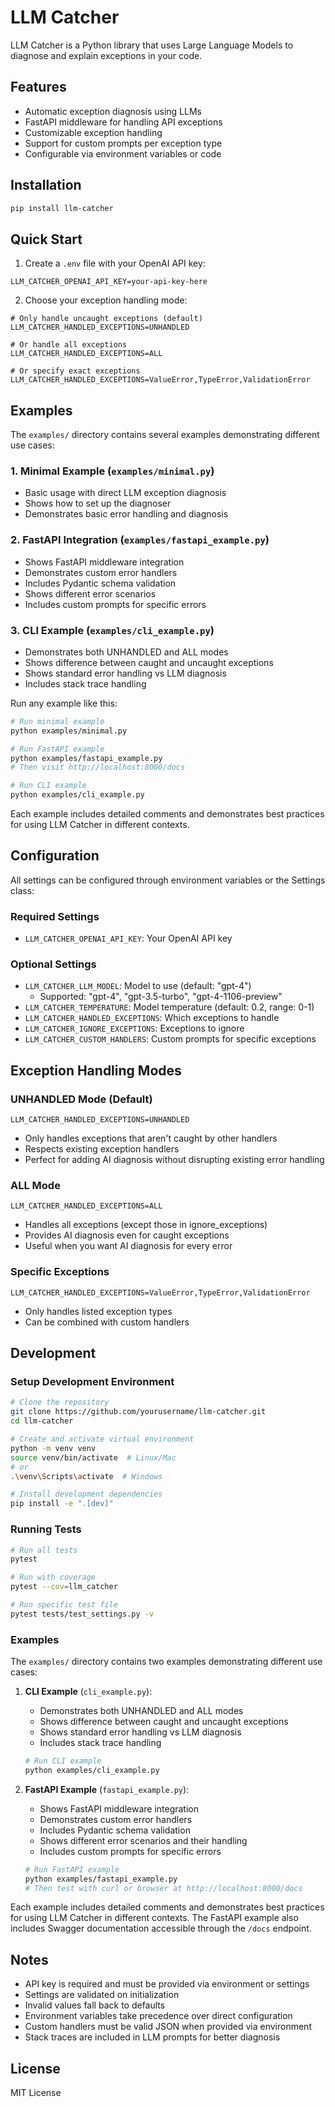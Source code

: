 # LLM Catcher

LLM Catcher is a Python library that uses Large Language Models to diagnose and explain exceptions in your code.

## Features

- Automatic exception diagnosis using LLMs
- FastAPI middleware for handling API exceptions
- Customizable exception handling
- Support for custom prompts per exception type
- Configurable via environment variables or code

## Installation

```bash
pip install llm-catcher
```

## Quick Start

1. Create a `.env` file with your OpenAI API key:
```env
LLM_CATCHER_OPENAI_API_KEY=your-api-key-here
```

2. Choose your exception handling mode:
```env
# Only handle uncaught exceptions (default)
LLM_CATCHER_HANDLED_EXCEPTIONS=UNHANDLED

# Or handle all exceptions
LLM_CATCHER_HANDLED_EXCEPTIONS=ALL

# Or specify exact exceptions
LLM_CATCHER_HANDLED_EXCEPTIONS=ValueError,TypeError,ValidationError
```

## Examples

The `examples/` directory contains several examples demonstrating different use cases:

### 1. Minimal Example (`examples/minimal.py`)
- Basic usage with direct LLM exception diagnosis
- Shows how to set up the diagnoser
- Demonstrates basic error handling and diagnosis

### 2. FastAPI Integration (`examples/fastapi_example.py`)
- Shows FastAPI middleware integration
- Demonstrates custom error handlers
- Includes Pydantic schema validation
- Shows different error scenarios
- Includes custom prompts for specific errors

### 3. CLI Example (`examples/cli_example.py`)
- Demonstrates both UNHANDLED and ALL modes
- Shows difference between caught and uncaught exceptions
- Shows standard error handling vs LLM diagnosis
- Includes stack trace handling

Run any example like this:
```bash
# Run minimal example
python examples/minimal.py

# Run FastAPI example
python examples/fastapi_example.py
# Then visit http://localhost:8000/docs

# Run CLI example
python examples/cli_example.py
```

Each example includes detailed comments and demonstrates best practices for using LLM Catcher in different contexts.

## Configuration

All settings can be configured through environment variables or the Settings class:

### Required Settings

- `LLM_CATCHER_OPENAI_API_KEY`: Your OpenAI API key

### Optional Settings

- `LLM_CATCHER_LLM_MODEL`: Model to use (default: "gpt-4")
  - Supported: "gpt-4", "gpt-3.5-turbo", "gpt-4-1106-preview"
- `LLM_CATCHER_TEMPERATURE`: Model temperature (default: 0.2, range: 0-1)
- `LLM_CATCHER_HANDLED_EXCEPTIONS`: Which exceptions to handle
- `LLM_CATCHER_IGNORE_EXCEPTIONS`: Exceptions to ignore
- `LLM_CATCHER_CUSTOM_HANDLERS`: Custom prompts for specific exceptions

## Exception Handling Modes

### UNHANDLED Mode (Default)
```env
LLM_CATCHER_HANDLED_EXCEPTIONS=UNHANDLED
```
- Only handles exceptions that aren't caught by other handlers
- Respects existing exception handlers
- Perfect for adding AI diagnosis without disrupting existing error handling

### ALL Mode
```env
LLM_CATCHER_HANDLED_EXCEPTIONS=ALL
```
- Handles all exceptions (except those in ignore_exceptions)
- Provides AI diagnosis even for caught exceptions
- Useful when you want AI diagnosis for every error

### Specific Exceptions
```env
LLM_CATCHER_HANDLED_EXCEPTIONS=ValueError,TypeError,ValidationError
```
- Only handles listed exception types
- Can be combined with custom handlers

## Development

### Setup Development Environment

```bash
# Clone the repository
git clone https://github.com/yourusername/llm-catcher.git
cd llm-catcher

# Create and activate virtual environment
python -m venv venv
source venv/bin/activate  # Linux/Mac
# or
.\venv\Scripts\activate  # Windows

# Install development dependencies
pip install -e ".[dev]"
```

### Running Tests

```bash
# Run all tests
pytest

# Run with coverage
pytest --cov=llm_catcher

# Run specific test file
pytest tests/test_settings.py -v
```

### Examples

The `examples/` directory contains two examples demonstrating different use cases:

1. **CLI Example** (`cli_example.py`):
   - Demonstrates both UNHANDLED and ALL modes
   - Shows difference between caught and uncaught exceptions
   - Shows standard error handling vs LLM diagnosis
   - Includes stack trace handling
   ```bash
   # Run CLI example
   python examples/cli_example.py
   ```

2. **FastAPI Example** (`fastapi_example.py`):
   - Shows FastAPI middleware integration
   - Demonstrates custom error handlers
   - Includes Pydantic schema validation
   - Shows different error scenarios and their handling
   - Includes custom prompts for specific errors
   ```bash
   # Run FastAPI example
   python examples/fastapi_example.py
   # Then test with curl or browser at http://localhost:8000/docs
   ```

Each example includes detailed comments and demonstrates best practices for using LLM Catcher in different contexts. The FastAPI example also includes Swagger documentation accessible through the `/docs` endpoint.

## Notes

- API key is required and must be provided via environment or settings
- Settings are validated on initialization
- Invalid values fall back to defaults
- Environment variables take precedence over direct configuration
- Custom handlers must be valid JSON when provided via environment
- Stack traces are included in LLM prompts for better diagnosis

## License

MIT License